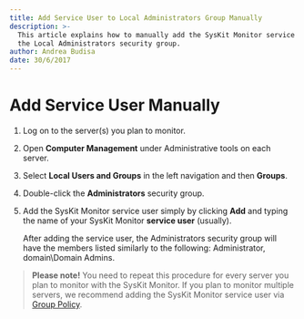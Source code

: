 ```yaml
---
title: Add Service User to Local Administrators Group Manually
description: >-
  This article explains how to manually add the SysKit Monitor service user to
  the Local Administrators security group.
author: Andrea Budisa
date: 30/6/2017
---
```


# Add Service User Manually

1. Log on to the server\(s\) you plan to monitor.
2. Open **Computer Management** under Administrative tools on each server.
3. Select **Local Users and Groups** in the left navigation and then **Groups**.
4. Double-click the **Administrators** security group.
5. Add the SysKit Monitor service user simply by clicking **Add** and typing the name of your SysKit Monitor **service user** \(usually\).  

   After adding the service user, the Administrators security group will have the members listed similarly to the following: Administrator, domain\Domain Admins.

> **Please note!** You need to repeat this procedure for every server you plan to monitor with the SysKit Monitor. If you plan to monitor multiple servers, we recommend adding the SysKit Monitor service user via [Group Policy](add-service-user-manually.md#internal/how-to/service-accounts/add-service-user-group-policy).

